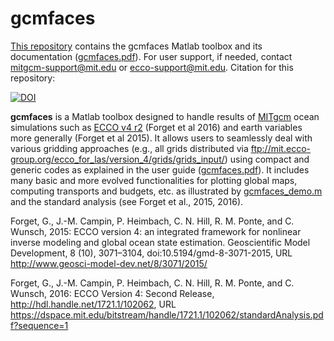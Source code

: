 # gcmfaces

[This repository][] contains the gcmfaces Matlab toolbox and its documentation ([gcmfaces.pdf][]). For user support, if needed, contact <mitgcm-support@mit.edu> or <ecco-support@mit.edu>. Citation for this repository: 

[![DOI](https://zenodo.org/badge/62541910.svg)](https://zenodo.org/badge/latestdoi/62541910)

[This repository]: https://github.com/gaelforget/gcmfaces
[MITgcm]: http://mitgcm.org/
[gcmfaces.pdf]: https://github.com/gaelforget/gcmfaces/blob/master/gcmfaces.pdf
[ECCO v4 r2]: https://github.com/gaelforget/ECCO_v4_r2
[various grids]: ftp://mit.ecco-group.org/ecco_for_las/version_4/grids/grids_input/
[gcmfaces_demo.m]: https://github.com/gaelforget/gcmfaces/blob/master/gcmfaces_demo.m

**gcmfaces** is a Matlab toolbox designed to handle results of [MITgcm][] ocean simulations such as [ECCO v4 r2][] (Forget et al 2016) and earth variables more generally (Forget et al 2015). It allows users to seamlessly deal with various gridding approaches (e.g., all grids distributed via <ftp://mit.ecco-group.org/ecco_for_las/version_4/grids/grids_input/>) using compact and generic codes as explained in the user guide ([gcmfaces.pdf][]). It includes many basic and more evolved functionalities for plotting global maps, computing transports and budgets, etc. as illustrated by [gcmfaces_demo.m][] and the standard analysis (see Forget et al., 2015, 2016).  

Forget, G., J.-M. Campin, P. Heimbach, C. N. Hill, R. M. Ponte, and C. Wunsch, 2015: ECCO version 4: an integrated framework for nonlinear inverse modeling and global ocean state estimation. Geoscientific Model Development, 8 (10), 3071–3104, doi:10.5194/gmd-8-3071-2015, URL <http://www.geosci-model-dev.net/8/3071/2015/>

Forget, G., J.-M. Campin, P. Heimbach, C. N. Hill, R. M. Ponte, and C. Wunsch, 2016: ECCO Version 4: Second Release, http://hdl.handle.net/1721.1/102062, URL <https://dspace.mit.edu/bitstream/handle/1721.1/102062/standardAnalysis.pdf?sequence=1>

